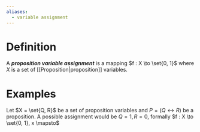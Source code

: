 ```yaml
---
aliases:
  - variable assignment
---
```

# Definition
A ___proposition variable assignment___ is a mapping $f : X \to \set{0, 1}$ where $X$ is a set of [[Proposition|proposition]] variables.
# Examples
Let $X = \set{Q, R}$ be a set of proposition variables and $P = (Q \leftrightarrow R)$ be a proposition. A possible assignment would be $Q = 1, R = 0$, formally $f : X \to \set{0, 1}, x \mapsto$